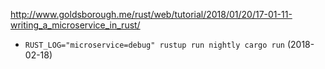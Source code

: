 <http://www.goldsborough.me/rust/web/tutorial/2018/01/20/17-01-11-writing_a_microservice_in_rust/>

- `RUST_LOG="microservice=debug" rustup run nightly cargo run` (2018-02-18)
